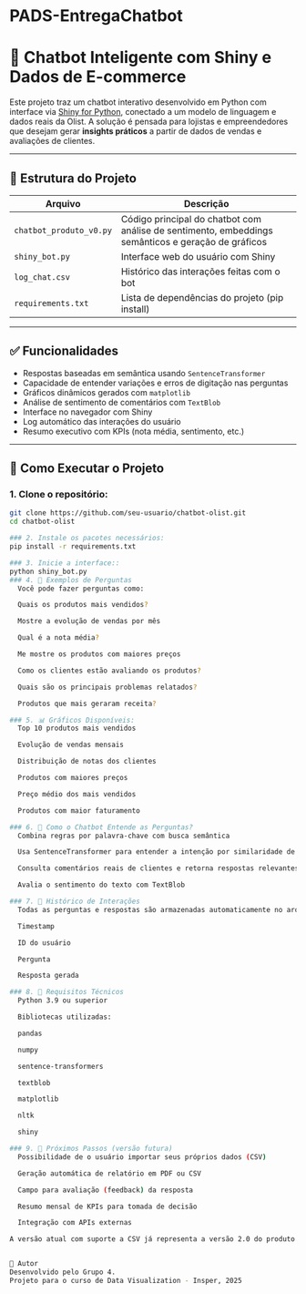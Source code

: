 # PADS-EntregaChatbot
# 🤖 Chatbot Inteligente com Shiny e Dados de E-commerce

Este projeto traz um chatbot interativo desenvolvido em Python com interface via [Shiny for Python](https://shiny.posit.co/py/), conectado a um modelo de linguagem e dados reais da Olist. A solução é pensada para lojistas e empreendedores que desejam gerar **insights práticos** a partir de dados de vendas e avaliações de clientes.

---

## 📂 Estrutura do Projeto

| Arquivo                    | Descrição |
|---------------------------|-----------|
| `chatbot_produto_v0.py`   | Código principal do chatbot com análise de sentimento, embeddings semânticos e geração de gráficos |
| `shiny_bot.py`            | Interface web do usuário com Shiny |
| `log_chat.csv`            | Histórico das interações feitas com o bot |
| `requirements.txt`        | Lista de dependências do projeto (pip install) |

---

## ✅ Funcionalidades

- Respostas baseadas em semântica usando `SentenceTransformer`
- Capacidade de entender variações e erros de digitação nas perguntas
- Gráficos dinâmicos gerados com `matplotlib`
- Análise de sentimento de comentários com `TextBlob`
- Interface no navegador com Shiny
- Log automático das interações do usuário
- Resumo executivo com KPIs (nota média, sentimento, etc.)

---

## 🚀 Como Executar o Projeto

### 1. Clone o repositório:

```bash
git clone https://github.com/seu-usuario/chatbot-olist.git
cd chatbot-olist

### 2. Instale os pacotes necessários:
pip install -r requirements.txt

### 3. Inicie a interface::
python shiny_bot.py
### 4. 💬 Exemplos de Perguntas
  Você pode fazer perguntas como:

  Quais os produtos mais vendidos?

  Mostre a evolução de vendas por mês

  Qual é a nota média?

  Me mostre os produtos com maiores preços

  Como os clientes estão avaliando os produtos?

  Quais são os principais problemas relatados?

  Produtos que mais geraram receita?

### 5. 📊 Gráficos Disponíveis:
  Top 10 produtos mais vendidos

  Evolução de vendas mensais

  Distribuição de notas dos clientes

  Produtos com maiores preços

  Preço médio dos mais vendidos

  Produtos com maior faturamento

### 6. 🧠 Como o Chatbot Entende as Perguntas?
  Combina regras por palavra-chave com busca semântica

  Usa SentenceTransformer para entender a intenção por similaridade de significado

  Consulta comentários reais de clientes e retorna respostas relevantes

  Avalia o sentimento do texto com TextBlob

### 7. 🔁 Histórico de Interações
  Todas as perguntas e respostas são armazenadas automaticamente no arquivo log_chat.csv, com:

  Timestamp

  ID do usuário

  Pergunta

  Resposta gerada

### 8. 🔧 Requisitos Técnicos
  Python 3.9 ou superior

  Bibliotecas utilizadas:

  pandas

  numpy

  sentence-transformers

  textblob

  matplotlib

  nltk

  shiny

### 9. 📌 Próximos Passos (versão futura)
  Possibilidade de o usuário importar seus próprios dados (CSV)

  Geração automática de relatório em PDF ou CSV

  Campo para avaliação (feedback) da resposta

  Resumo mensal de KPIs para tomada de decisão

  Integração com APIs externas

A versão atual com suporte a CSV já representa a versão 2.0 do produto.


👤 Autor
Desenvolvido pelo Grupo 4.
Projeto para o curso de Data Visualization - Insper, 2025
